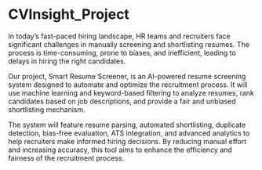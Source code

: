 # CVInsight_Project
In today’s fast-paced hiring landscape, HR teams and recruiters face significant challenges in manually screening and shortlisting resumes. The process is time-consuming, prone to biases, and inefficient, leading to delays in hiring the right candidates.

Our project, Smart Resume Screener, is an AI-powered resume screening system designed to automate and optimize the recruitment process. It will use machine learning and keyword-based filtering to analyze resumes, rank candidates based on job descriptions, and provide a fair and unbiased shortlisting mechanism.

The system will feature resume parsing, automated shortlisting, duplicate detection, bias-free evaluation, ATS integration, and advanced analytics to help recruiters make informed hiring decisions. By reducing manual effort and increasing accuracy, this tool aims to enhance the efficiency and fairness of the recruitment process.
